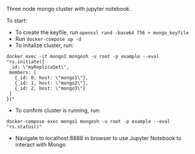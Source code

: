 Three node mongo cluster with jupyter notebook.

To start:
- To create the keyfile, run `openssl rand -base64 756 > mongo_keyfile`
- Run `docker-compose up -d`
- To initalize cluster, run: 
```
docker exec -it mongo1 mongosh -u root -p example --eval "rs.initiate({
 _id: \"myReplicaSet\",
 members: [
   {_id: 0, host: \"mongo1\"},
   {_id: 1, host: \"mongo2\"},
   {_id: 2, host: \"mongo3\"}
 ]
})"
```
- To confirm cluster is running, run:
```
docker-compose exec mongo1 mongosh -u root -p example --eval "rs.status()"
```
- Navigate to localhost:8888 in browser to use Jupyter Notebook to interact with Mongo